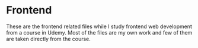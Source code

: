 # Frontend

 These are the frontend related files while I study frontend web development from a course in Udemy. Most of the files are my own work and few of them are taken directly 
from the course.
